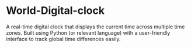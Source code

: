 # World-Digital-clock
A real-time digital clock that displays the current time across multiple time zones. Built using Python (or relevant language) with a user-friendly interface to track global time differences easily.

